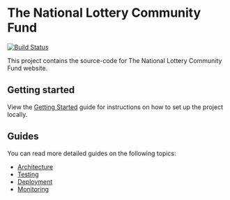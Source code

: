 # The National Lottery Community Fund

[![Build Status](https://travis-ci.com/biglotteryfund/blf-alpha.svg?branch=master)](https://travis-ci.com/biglotteryfund/blf-alpha)

This project contains the source-code for The National Lottery Community Fund website.

## Getting started

View the [Getting Started](./docs/getting-started.md) guide for instructions on how to set up the project locally.

## Guides

You can read more detailed guides on the following topics:

-   [Architecture](./docs/architecture.md)
-   [Testing](./docs/testing.md)
-   [Deployment](./docs/deployment.md)
-   [Monitoring](./docs/monitoring.md)
